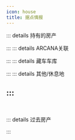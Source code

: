 ```yaml
---
icon: house
title: 据点情报
---
```


::: details 持有的房产

:::
::: details ARCANA关联

:::
::: details 藏车车库

:::
::: details 其他/休息地

:::
---
<br>

::: details 过去房产

:::